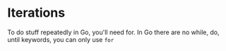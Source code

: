 # Iterations

To do stuff repeatedly in Go, you'll need for. In Go there are no while, do, until keywords, you can only use `for`
